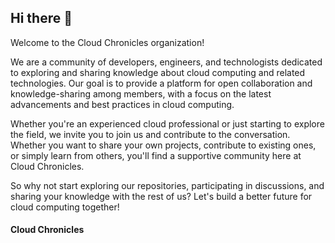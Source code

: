 ## Hi there 👋
Welcome to the Cloud Chronicles organization!

We are a community of developers, engineers, and technologists dedicated to exploring and sharing knowledge about cloud computing and related technologies. Our goal is to provide a platform for open collaboration and knowledge-sharing among members, with a focus on the latest advancements and best practices in cloud computing.

Whether you're an experienced cloud professional or just starting to explore the field, we invite you to join us and contribute to the conversation. Whether you want to share your own projects, contribute to existing ones, or simply learn from others, you'll find a supportive community here at Cloud Chronicles.

So why not start exploring our repositories, participating in discussions, and sharing your knowledge with the rest of us? Let's build a better future for cloud computing together!

#### Cloud Chronicles
<!--

**Here are some ideas to get you started:**

🙋‍♀️ A short introduction - what is your organization all about?
🌈 Contribution guidelines - how can the community get involved?
👩‍💻 Useful resources - where can the community find your docs? Is there anything else the community should know?
🍿 Fun facts - what does your team eat for breakfast?
🧙 Remember, you can do mighty things with the power of [Markdown](https://docs.github.com/github/writing-on-github/getting-started-with-writing-and-formatting-on-github/basic-writing-and-formatting-syntax)
-->
